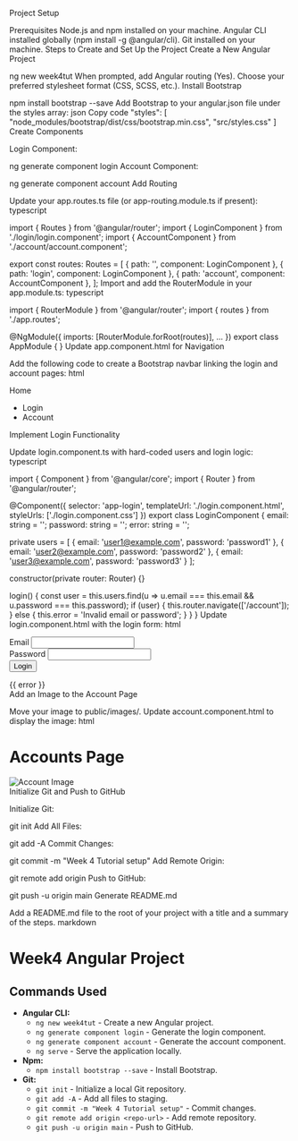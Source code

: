 Project Setup

Prerequisites
Node.js and npm installed on your machine.
Angular CLI installed globally (npm install -g @angular/cli).
Git installed on your machine.
Steps to Create and Set Up the Project
Create a New Angular Project


ng new week4tut
When prompted, add Angular routing (Yes).
Choose your preferred stylesheet format (CSS, SCSS, etc.).
Install Bootstrap

npm install bootstrap --save
Add Bootstrap to your angular.json file under the styles array:
json
Copy code
"styles": [
  "node_modules/bootstrap/dist/css/bootstrap.min.css",
  "src/styles.css"
]
Create Components

Login Component:

ng generate component login
Account Component:

ng generate component account
Add Routing

Update your app.routes.ts file (or app-routing.module.ts if present):
typescript

import { Routes } from '@angular/router';
import { LoginComponent } from './login/login.component';
import { AccountComponent } from './account/account.component';

export const routes: Routes = [
  { path: '', component: LoginComponent },
  { path: 'login', component: LoginComponent },
  { path: 'account', component: AccountComponent },
];
Import and add the RouterModule in your app.module.ts:
typescript

import { RouterModule } from '@angular/router';
import { routes } from './app.routes';

@NgModule({
  imports: [RouterModule.forRoot(routes)],
  ...
})
export class AppModule { }
Update app.component.html for Navigation

Add the following code to create a Bootstrap navbar linking the login and account pages:
html

<nav class="navbar navbar-expand-lg navbar-light bg-light">
  <a class="navbar-brand" routerLink="/">Home</a>
  <div class="collapse navbar-collapse">
    <ul class="navbar-nav mr-auto">
      <li class="nav-item">
        <a class="nav-link" routerLink="/login">Login</a>
      </li>
      <li class="nav-item">
        <a class="nav-link" routerLink="/account">Account</a>
      </li>
    </ul>
  </div>
</nav>
<div class="container">
  <router-outlet></router-outlet>
</div>
Implement Login Functionality

Update login.component.ts with hard-coded users and login logic:
typescript

import { Component } from '@angular/core';
import { Router } from '@angular/router';

@Component({
  selector: 'app-login',
  templateUrl: './login.component.html',
  styleUrls: ['./login.component.css']
})
export class LoginComponent {
  email: string = '';
  password: string = '';
  error: string = '';

  private users = [
    { email: 'user1@example.com', password: 'password1' },
    { email: 'user2@example.com', password: 'password2' },
    { email: 'user3@example.com', password: 'password3' }
  ];

  constructor(private router: Router) {}

  login() {
    const user = this.users.find(u => u.email === this.email && u.password === this.password);
    if (user) {
      this.router.navigate(['/account']);
    } else {
      this.error = 'Invalid email or password';
    }
  }
}
Update login.component.html with the login form:
html

<div class="login-container">
  <form (ngSubmit)="login()">
    <div class="form-group">
      <label for="email">Email</label>
      <input type="email" class="form-control" id="email" [(ngModel)]="email" name="email" required>
    </div>
    <div class="form-group">
      <label for="password">Password</label>
      <input type="password" class="form-control" id="password" [(ngModel)]="password" name="password" required>
    </div>
    <button type="submit" class="btn btn-primary">Login</button>
  </form>
  <div *ngIf="error" class="alert alert-danger">{{ error }}</div>
</div>
Add an Image to the Account Page

Move your image to public/images/.
Update account.component.html to display the image:
html

<div>
  <h1>Accounts Page</h1>
  <img src="images/account-image.jpg" alt="Account Image">
</div>
Initialize Git and Push to GitHub

Initialize Git:


git init
Add All Files:

git add -A
Commit Changes:

git commit -m "Week 4 Tutorial setup"
Add Remote Origin:

git remote add origin <your-repo-url>
Push to GitHub:

git push -u origin main
Generate README.md

Add a README.md file to the root of your project with a title and a summary of the steps.
markdown

# Week4 Angular Project

## Commands Used

- **Angular CLI:**
  - `ng new week4tut` - Create a new Angular project.
  - `ng generate component login` - Generate the login component.
  - `ng generate component account` - Generate the account component.
  - `ng serve` - Serve the application locally.
- **Npm:**
  - `npm install bootstrap --save` - Install Bootstrap.
- **Git:**
  - `git init` - Initialize a local Git repository.
  - `git add -A` - Add all files to staging.
  - `git commit -m "Week 4 Tutorial setup"` - Commit changes.
  - `git remote add origin <repo-url>` - Add remote repository.
  - `git push -u origin main` - Push to GitHub.
